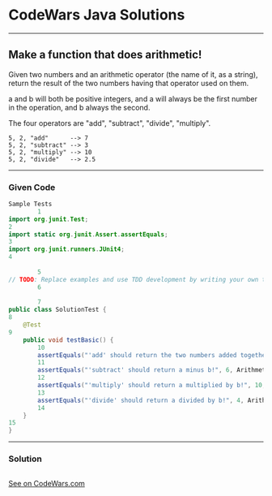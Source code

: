 # CodeWars Java Solutions

---

## Make a function that does arithmetic!


Given two numbers and an arithmetic operator (the name of it, as a string), return the result of the two numbers having that operator used on them.

a and b will both be positive integers, and a will always be the first number in the operation, and b always the second.

The four operators are "add", "subtract", "divide", "multiply".


```
5, 2, "add"      --> 7
5, 2, "subtract" --> 3
5, 2, "multiply" --> 10
5, 2, "divide"   --> 2.5
```




---

### Given Code

```Java
Sample Tests
        1
import org.junit.Test;
2
import static org.junit.Assert.assertEquals;
3
import org.junit.runners.JUnit4;
4
        ​
        5
// TODO: Replace examples and use TDD development by writing your own tests
        6
        ​
        7
public class SolutionTest {
8
    @Test
9
    public void testBasic() {
        10
        assertEquals("'add' should return the two numbers added together!", 3, ArithmeticFunction.arithmetic(1, 2, "add"));
        11
        assertEquals("'subtract' should return a minus b!", 6, ArithmeticFunction.arithmetic(8, 2, "subtract"));
        12
        assertEquals("'multiply' should return a multiplied by b!", 10, ArithmeticFunction.arithmetic(5, 2, "multiply"));
        13
        assertEquals("'divide' should return a divided by b!", 4, ArithmeticFunction.arithmetic(8, 2, "divide"));
        14
    }
15
}
```

---

### Solution


```Java

```



[See on CodeWars.com](https://www.codewars.com/kata/583f158ea20cfcbeb400000a/train/java)